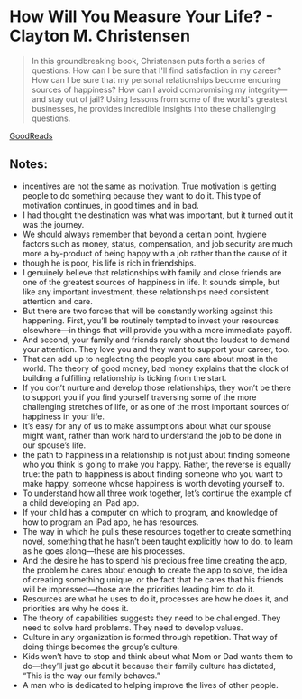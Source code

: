 # How Will You Measure Your Life? - Clayton M. Christensen

> In this groundbreaking book, Christensen puts forth a series of questions: How can I be sure that I'll find satisfaction in my career? How can I be sure that my personal relationships become enduring sources of happiness? How can I avoid compromising my integrity—and stay out of jail? Using lessons from some of the world's greatest businesses, he provides incredible insights into these challenging questions.

[GoodReads](https://www.goodreads.com/book/show/13425570-how-will-you-measure-your-life)

## Notes:

- incentives are not the same as motivation. True motivation is getting people to do something because they want to do it. This type of motivation continues, in good times and in bad.
- I had thought the destination was what was important, but it turned out it was the journey.
- We should always remember that beyond a certain point, hygiene factors such as money, status, compensation, and job security are much more a by-product of being happy with a job rather than the cause of it.
- though he is poor, his life is rich in friendships.
- I genuinely believe that relationships with family and close friends are one of the greatest sources of happiness in life. It sounds simple, but like any important investment, these relationships need consistent attention and care.
- But there are two forces that will be constantly working against this happening. First, you’ll be routinely tempted to invest your resources elsewhere—in things that will provide you with a more immediate payoff.
- And second, your family and friends rarely shout the loudest to demand your attention. They love you and they want to support your career, too.
- That can add up to neglecting the people you care about most in the world. The theory of good money, bad money explains that the clock of building a fulfilling relationship is ticking from the start.
- If you don’t nurture and develop those relationships, they won’t be there to support you if you find yourself traversing some of the more challenging stretches of life, or as one of the most important sources of happiness in your life.
- It’s easy for any of us to make assumptions about what our spouse might want, rather than work hard to understand the job to be done in our spouse’s life.
- the path to happiness in a relationship is not just about finding someone who you think is going to make you happy. Rather, the reverse is equally true: the path to happiness is about finding someone who you want to make happy, someone whose happiness is worth devoting yourself to.
- To understand how all three work together, let’s continue the example of a child developing an iPad app.
- If your child has a computer on which to program, and knowledge of how to program an iPad app, he has resources.
- The way in which he pulls these resources together to create something novel, something that he hasn’t been taught explicitly how to do, to learn as he goes along—these are his processes.
- And the desire he has to spend his precious free time creating the app, the problem he cares about enough to create the app to solve, the idea of creating something unique, or the fact that he cares that his friends will be impressed—those are the priorities leading him to do it.
- Resources are what he uses to do it, processes are how he does it, and priorities are why he does it.
- The theory of capabilities suggests they need to be challenged. They need to solve hard problems. They need to develop values.
- Culture in any organization is formed through repetition. That way of doing things becomes the group’s culture.
- Kids won’t have to stop and think about what Mom or Dad wants them to do—they’ll just go about it because their family culture has dictated, “This is the way our family behaves.”
- A man who is dedicated to helping improve the lives of other people.
